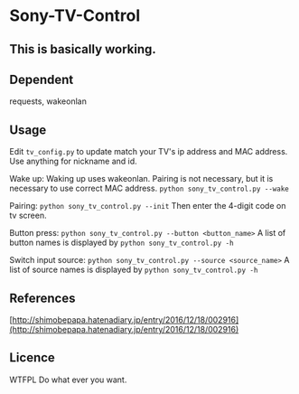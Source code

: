# Sony-TV-Control
## This is basically working. 

## Dependent
requests, wakeonlan
## Usage
Edit `tv_config.py` to update match your TV's ip address and MAC address.
Use anything for nickname and id.

Wake up:
Waking up uses wakeonlan. Pairing is not necessary, but it is necessary to use correct MAC address.
`python sony_tv_control.py --wake`

Pairing: 
`python sony_tv_control.py --init`
Then enter the 4-digit code on tv screen.

Button press:
`python sony_tv_control.py --button <button_name>`
A list of button names is displayed by `python sony_tv_control.py -h`

Switch input source:
`python sony_tv_control.py --source <source_name>`
A list of source names is displayed by `python sony_tv_control.py -h`

## References
[http://shimobepapa.hatenadiary.jp/entry/2016/12/18/002916](http://shimobepapa.hatenadiary.jp/entry/2016/12/18/002916)

## Licence
WTFPL
Do what ever you want.

